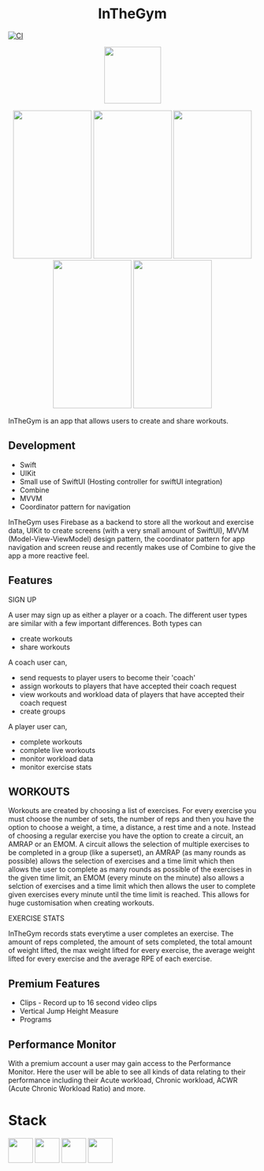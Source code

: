 <h1 align="center">
  InTheGym
</h1>

[![CI](https://github.com/FindlayWood/OfficialInTheGym/actions/workflows/CI.yml/badge.svg)](https://github.com/FindlayWood/OfficialInTheGym/actions/workflows/CI.yml)

<p align="center">
  <img src="https://user-images.githubusercontent.com/39130967/173814303-592372bb-a608-4618-956f-00ec51c06a34.PNG" width="115"     height="115">
</p>



<p align="center">
  <img src="https://user-images.githubusercontent.com/39130967/169828661-bebd907e-f9f9-4ea0-a35c-cca0d64fad0b.PNG" width="159"     height="300">
  <img src="https://user-images.githubusercontent.com/39130967/169829503-f3bb22fa-7148-4818-9fb6-82e9189b8261.PNG" width="159"     height="300">
  <img src="https://user-images.githubusercontent.com/39130967/177224531-423ee1a7-11dc-4047-aa34-80709b1a8924.PNG" width="159"     height="300">
  <img src="https://user-images.githubusercontent.com/39130967/177224580-a2de6114-da92-4d26-a67b-0ffa64faf099.PNG" width="159"     height="300">
  <img src="https://user-images.githubusercontent.com/39130967/177224587-89172d87-84be-4338-a1a3-fe5fdb12867a.PNG" width="159"     height="300">
</p>

InTheGym is an app that allows users to create and share workouts.

<h2>
  Development
</h2>

- Swift
- UIKit
- Small use of SwiftUI (Hosting controller for swiftUI integration)
- Combine
- MVVM
- Coordinator pattern for navigation

InTheGym uses Firebase as a backend to store all the workout and exercise data, UIKit to create screens (with a very small amount of SwiftUI),
MVVM (Model-View-ViewModel) design pattern, the coordinator pattern for app navigation and screen reuse and recently makes use of Combine to give
the app a more reactive feel.

<h2>
  Features
</h2>

SIGN UP

A user may sign up as either a player or a coach. The different user types are similar with a few important differences. Both types can
  - create workouts
  - share workouts
  
A coach user can, 
  - send requests to player users to become their 'coach'
  - assign workouts to players that have accepted their coach request
  - view workouts and workload data of players that have accepted their coach request
  - create groups
  
A player user can,
  - complete workouts
  - complete live workouts
  - monitor workload data
  - monitor exercise stats

<h2>
  WORKOUTS
</h2>
Workouts are created by choosing a list of exercises. For every exercise you must choose the number of sets, the number of reps and then you have the 
option to choose a weight, a time, a distance, a rest time and a note. Instead of choosing a regular exercise you have the option to create a circuit,
an AMRAP or an EMOM. A circuit allows the selection of multiple exercises to be completed in a group (like a superset), an AMRAP (as many rounds as possible)
allows the selection of exercises and a time limit which then allows the user to complete as many rounds as possible of the exercises in the given time limit,
an EMOM (every minute on the minute) also allows a selction of exercises and a time limit which then allows the user to complete given exercises every minute
until the time limit is reached. This allows for huge customisation when creating workouts.

EXERCISE STATS

InTheGym records stats everytime a user completes an exercise. The amount of reps completed, the amount of sets completed, the total amount of weight lifted, 
the max weight lifted for every exercise, the average weight lifted for every exercise and the average RPE of each exercise.

<h2>
  Premium Features
</h2>
  
  - Clips - Record up to 16 second video clips
  - Vertical Jump Height Measure
  - Programs

<h2>
  Performance Monitor
</h2>
With a premium account a user may gain access to the Performance Monitor. Here the user will be able to see all kinds of data relating to their performance including their Acute workload, Chronic workload, ACWR (Acute Chronic Workload Ratio) and more. 

<h1>
  Stack
</h1>

[<img src="https://user-images.githubusercontent.com/39130967/164758730-543f0199-01ad-4156-b726-ca67d1db9a78.png" width="50"/>](https://developer.apple.com/swift)
[<img src="https://user-images.githubusercontent.com/39130967/164758836-70854f98-2973-4e45-9945-f282b2e504ab.png" width="50"/>](https://developer.apple.com/documentation/uikit)
[<img src="https://user-images.githubusercontent.com/39130967/164758868-fe995259-307e-41c6-8a2d-55a525209a93.png" width="50"/>](https://firebase.google.com)
[<img src="https://user-images.githubusercontent.com/39130967/164760955-5761127b-9ec6-46ca-b338-4e692032b54e.png" width="50"/>](https://developer.apple.com/swiftui)

